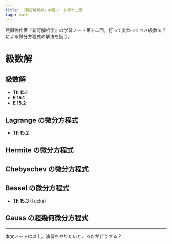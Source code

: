```yaml
---
title: 『新訂解析学』学習ノート第十二回
tags: math
---
```


熊原啓作著『新訂解析学』の学習ノート第十二回。打って変わってべき級数法？による微分方程式の解法を扱う。

# 級数解

## 級数解

* **Th 15.1**
* **E 15.1**
* **E 15.2**

## Lagrange の微分方程式

* **Th 15.2**

## Hermite の微分方程式

## Chebyschev の微分方程式

## Bessel の微分方程式

* **Th 15.3** (Fucks)

## Gauss の超幾何微分方程式

----

本文ノートは以上。演習をやりたいところだがどうする？

